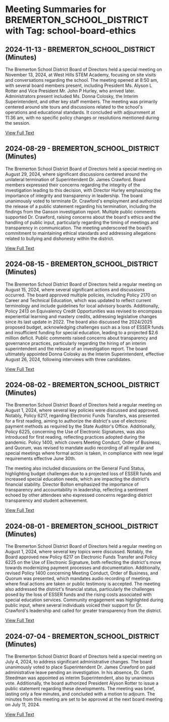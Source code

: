 # Meeting Summaries for BREMERTON_SCHOOL_DISTRICT with Tag: school-board-ethics

## 2024-11-13 - BREMERTON_SCHOOL_DISTRICT (Minutes)

The Bremerton School District Board of Directors held a special meeting on November 13, 2024, at West Hills STEM Academy, focusing on site visits and conversations regarding the school. The meeting opened at 8:50 am, with several board members present, including President Ms. Alyson L Rotter and Vice President Mr. John P Hurley, who arrived later. Administrators present included Ms. Donna Colosky, the Interim Superintendent, and other key staff members. The meeting was primarily centered around site tours and discussions related to the school's operations and educational standards. It concluded with adjournment at 11:36 am, with no specific policy changes or resolutions mentioned during the session.

[View Full Text](https://raw.githubusercontent.com/VoronoiPerspectives/WashingtonStateSchoolBoardExplorer/refs/heads/main/data/countries/usa/states/wa/counties/kitsap/school_boards/bremerton_school_district/2024/2024-11-13-minutes.txt)

## 2024-08-29 - BREMERTON_SCHOOL_DISTRICT (Minutes)

The Bremerton School District Board of Directors held a special meeting on August 29, 2024, where significant discussions centered around the unilateral termination of Superintendent Dr. James Crawford. Board members expressed their concerns regarding the integrity of the investigation leading to this decision, with Director Hurley emphasizing the importance of integrity and transparency in leadership. The board unanimously voted to terminate Dr. Crawford's employment and authorized the release of a public statement regarding his termination, including the findings from the Ganson investigation report. Multiple public comments supported Dr. Crawford, raising concerns about the board's ethics and the handling of public input, particularly regarding the timing of meetings and transparency in communication. The meeting underscored the board’s commitment to maintaining ethical standards and addressing allegations related to bullying and dishonesty within the district.

[View Full Text](https://raw.githubusercontent.com/VoronoiPerspectives/WashingtonStateSchoolBoardExplorer/refs/heads/main/data/countries/usa/states/wa/counties/kitsap/school_boards/bremerton_school_district/2024/2024-08-29-minutes.txt)

## 2024-08-15 - BREMERTON_SCHOOL_DISTRICT (Minutes)

The Bremerton School District Board of Directors held a regular meeting on August 15, 2024, where several significant actions and discussions occurred. The board approved multiple policies, including Policy 2170 on Career and Technical Education, which was updated to reflect current terminology and include guidelines for local advisory boards. Additionally, Policy 2413 on Equivalency Credit Opportunities was revised to encompass experiential learning and mastery credits, addressing legislative changes since its last update in 2022. The board also discussed the 2024/2025 proposed budget, acknowledging challenges such as a loss of ESSER funds and insufficient funding for special education, leading to a projected $2.6 million deficit. Public comments raised concerns about transparency and governance practices, particularly regarding the hiring of an interim superintendent and the release of an investigation report. The board ultimately appointed Donna Colosky as the Interim Superintendent, effective August 26, 2024, following interviews with three candidates.

[View Full Text](https://raw.githubusercontent.com/VoronoiPerspectives/WashingtonStateSchoolBoardExplorer/refs/heads/main/data/countries/usa/states/wa/counties/kitsap/school_boards/bremerton_school_district/2024/2024-08-15-minutes.txt)

## 2024-08-02 - BREMERTON_SCHOOL_DISTRICT (Minutes)

The Bremerton School District Board of Directors held a regular meeting on August 1, 2024, where several key policies were discussed and approved. Notably, Policy 6217, regarding Electronic Funds Transfers, was presented for a first reading, aiming to authorize the district's use of electronic payment methods as required by the State Auditor's Office. Additionally, Policy 6225, concerning the Use of Electronic Signatures, was also introduced for first reading, reflecting practices adopted during the pandemic. Policy 1400, which covers Meeting Conduct, Order of Business, and Quorum, was revised to mandate audio recording of all regular and special meetings where formal action is taken, in compliance with new legal requirements effective June 30th. 

The meeting also included discussions on the General Fund Status, highlighting budget challenges due to a projected loss of ESSER funds and increased special education needs, which are impacting the district's financial stability. Director Bolton emphasized the importance of transparency and accountability in leadership, reflecting a sentiment echoed by other attendees who expressed concerns regarding district transparency and student achievement.

[View Full Text](https://raw.githubusercontent.com/VoronoiPerspectives/WashingtonStateSchoolBoardExplorer/refs/heads/main/data/countries/usa/states/wa/counties/kitsap/school_boards/bremerton_school_district/2024/2024-08-02-aug-minutes.txt)

## 2024-08-01 - BREMERTON_SCHOOL_DISTRICT (Minutes)

The Bremerton School District Board of Directors held a regular meeting on August 1, 2024, where several key topics were discussed. Notably, the Board approved new Policy 6217 on Electronic Funds Transfer and Policy 6225 on the Use of Electronic Signature, both reflecting the district's move towards modernizing payment processes and documentation. Additionally, revised Policy 1400 concerning Meeting Conduct, Order of Business, and Quorum was presented, which mandates audio recording of meetings where final actions are taken or public testimony is accepted. The meeting also addressed the district's financial status, particularly the challenges posed by the loss of ESSER funds and the rising costs associated with special education services. Community engagement was highlighted during public input, where several individuals voiced their support for Dr. Crawford's leadership and called for greater transparency from the district.

[View Full Text](https://raw.githubusercontent.com/VoronoiPerspectives/WashingtonStateSchoolBoardExplorer/refs/heads/main/data/countries/usa/states/wa/counties/kitsap/school_boards/bremerton_school_district/2024/2024-08-01-minutes.txt)

## 2024-07-04 - BREMERTON_SCHOOL_DISTRICT (Minutes)

The Bremerton School District Board of Directors held a special meeting on July 4, 2024, to address significant administrative changes. The board unanimously voted to place Superintendent Dr. James Crawford on paid administrative leave pending an investigation. In his absence, Dr. Garth Steedman was appointed as interim Superintendent, also by unanimous vote. Additionally, the board authorized President Alyson Rotter to issue a public statement regarding these developments. The meeting was brief, lasting only a few minutes, and concluded with a motion to adjourn. The minutes from this meeting are set to be approved at the next board meeting on July 11, 2024.

[View Full Text](https://raw.githubusercontent.com/VoronoiPerspectives/WashingtonStateSchoolBoardExplorer/refs/heads/main/data/countries/usa/states/wa/counties/kitsap/school_boards/bremerton_school_district/2024/2024-07-04-minutes.txt)

